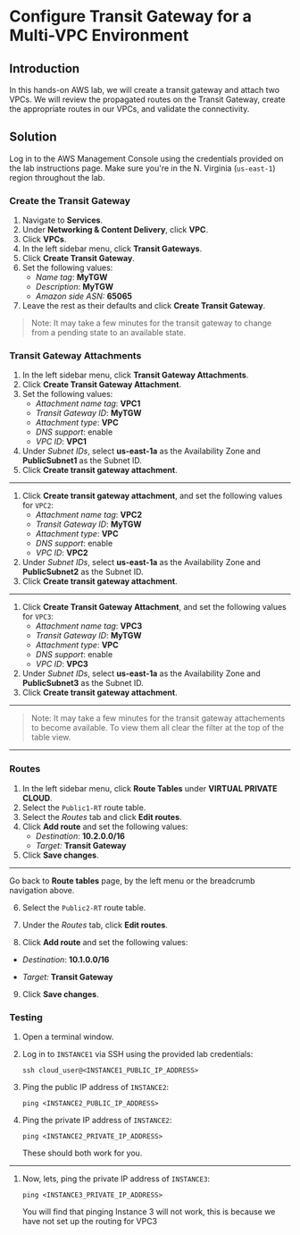 # Configure Transit Gateway for a Multi-VPC Environment

## Introduction

In this hands-on AWS lab, we will 
create a transit gateway and attach two VPCs. We will review the 
propagated routes on the Transit Gateway, create the appropriate routes 
in our VPCs, and validate the connectivity.

## Solution

Log in to the AWS Management Console 
using the credentials provided on the lab instructions page. Make sure 
you're in the N. Virginia (`us-east-1`) region throughout the lab.

### Create the Transit Gateway

1. Navigate to **Services**.
2. Under **Networking & Content Delivery**, click **VPC**.
3. Click **VPCs**.
4. In the left sidebar menu, click **Transit Gateways**.
5. Click **Create Transit Gateway**.
6. Set the following values:
    - *Name tag*: **MyTGW**
    - *Description*: **MyTGW**
    - *Amazon side ASN:* **65065**
7. Leave the rest as their defaults and click **Create Transit Gateway**.

> Note: It may take a few minutes for the transit gateway to change from a pending state to an available state.
> 

### Transit Gateway Attachments

1. In the left sidebar menu, click **Transit Gateway Attachments**.
2. Click **Create Transit Gateway Attachment**.
3. Set the following values:
    - *Attachment name tag*: **VPC1**
    - *Transit Gateway ID*: **MyTGW**
    - *Attachment type*: **VPC**
    - *DNS support*: enable
    - *VPC ID*: **VPC1**
4. Under *Subnet IDs*, select **us-east-1a** as the Availability Zone and **PublicSubnet1** as the Subnet ID.
5. Click **Create transit gateway attachment**.

---

1. Click **Create transit gateway attachment**, and set the following values for `VPC2`:
    - *Attachment name tag*: **VPC2**
    - *Transit Gateway ID*: **MyTGW**
    - *Attachment type*: **VPC**
    - *DNS support*: enable
    - *VPC ID*: **VPC2**
2. Under *Subnet IDs*, select **us-east-1a** as the Availability Zone and **PublicSubnet2** as the Subnet ID.
3. Click **Create transit gateway attachment**.

---

1. Click **Create Transit Gateway Attachment**, and set the following values for `VPC3`:
    - *Attachment name tag*: **VPC3**
    - *Transit Gateway ID*: **MyTGW**
    - *Attachment type*: **VPC**
    - *DNS support*: enable
    - *VPC ID*: **VPC3**
2. Under *Subnet IDs*, select **us-east-1a** as the Availability Zone and **PublicSubnet3** as the Subnet ID.
3. Click **Create transit gateway attachment**.

---

> Note: It may take a 
few minutes for the transit gateway attachements to become available. To
 view them all clear the filter at the top of the table view.
> 

---

### Routes

1. In the left sidebar menu, click **Route Tables** under **VIRTUAL PRIVATE CLOUD**.
2. Select the `Public1-RT` route table.
3. Select the *Routes* tab and click **Edit routes**.
4. Click **Add route** and set the following values:
    - *Destination*: **10.2.0.0/16**
    - *Target:* **Transit Gateway**
5. Click **Save changes**.

---

Go back to **Route tables** page, by the left menu or the breadcrumb navigation above.

6. Select the `Public2-RT` route table.

7. Under the *Routes* tab, click **Edit routes**.

8. Click **Add route** and set the following values:

* *Destination*: **10.1.0.0/16**

* *Target:* **Transit Gateway**

9.  Click **Save changes**.

### Testing

1. Open a terminal window.
2. Log in to `INSTANCE1` via SSH using the provided lab credentials:
    
    ```
    ssh cloud_user@<INSTANCE1_PUBLIC_IP_ADDRESS>
    
    ```
    
3. Ping the public IP address of `INSTANCE2`:
    
    ```
    ping <INSTANCE2_PUBLIC_IP_ADDRESS>
    
    ```
    
4. Ping the private IP address of `INSTANCE2`:
    
    ```
    ping <INSTANCE2_PRIVATE_IP_ADDRESS>
    
    ```
    
    These should both work for you.
    

---

1. Now, lets, ping the private IP address of `INSTANCE3`:
    
    ```
    ping <INSTANCE3_PRIVATE_IP_ADDRESS>
    
    ```
    
    You will find that pinging Instance 3 will not work, this is because we have not set up the routing for VPC3